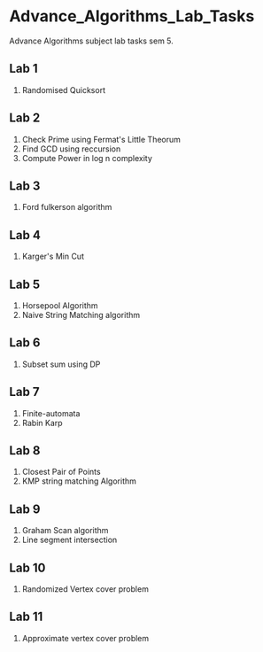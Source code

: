 # Advance_Algorithms_Lab_Tasks
Advance Algorithms subject lab tasks sem 5. 

## Lab 1
1. Randomised Quicksort

## Lab 2
1. Check Prime using Fermat's Little Theorum
2. Find GCD using reccursion
3. Compute Power in log n complexity

## Lab 3
1. Ford fulkerson algorithm

## Lab 4
1. Karger's Min Cut

## Lab 5
1. Horsepool Algorithm
2. Naive String Matching algorithm

## Lab 6
1. Subset sum using DP

## Lab 7
1. Finite-automata
2. Rabin Karp

## Lab 8
1. Closest Pair of Points
2. KMP string matching Algorithm

## Lab 9
1. Graham Scan algorithm
2. Line segment intersection

## Lab 10
1. Randomized Vertex cover problem 

## Lab 11
1. Approximate vertex cover problem
